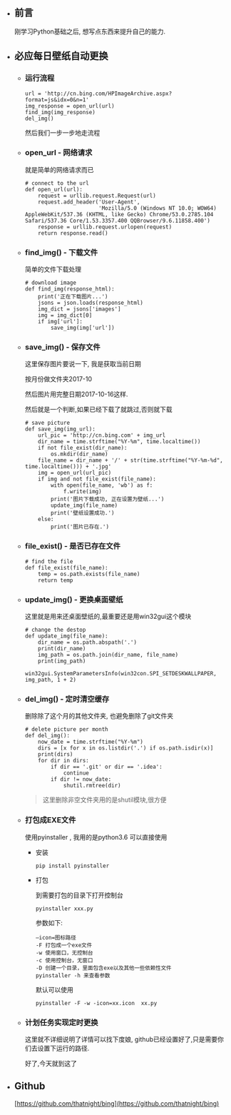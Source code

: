 - ## 前言

    刚学习Python基础之后, 想写点东西来提升自己的能力.

- ## 必应每日壁纸自动更换

    - ### 运行流程
    
        ```
        url = 'http://cn.bing.com/HPImageArchive.aspx?format=js&idx=0&n=1'
        img_response = open_url(url)
        find_img(img_response)
        del_img()
        ```
    
        然后我们一步一步地走流程
        
    - ### open_url - 网络请求
        
        就是简单的网络请求而已
        
        ```
        # connect to the url
        def open_url(url):
            request = urllib.request.Request(url)
            request.add_header('User-Agent',
                               'Mozilla/5.0 (Windows NT 10.0; WOW64) AppleWebKit/537.36 (KHTML, like Gecko) Chrome/53.0.2785.104 Safari/537.36 Core/1.53.3357.400 QQBrowser/9.6.11858.400')
            response = urllib.request.urlopen(request)
            return response.read()
        ```
    
    - ### find_img() - 下载文件
        
        简单的文件下载处理
        ```
        # download image
        def find_img(response_html):
            print('正在下载图片...')
            jsons = json.loads(response_html)
            img_dict = jsons['images']
            img = img_dict[0]
            if img['url']:
                save_img(img['url'])
        ```
    
    - ### save_img() - 保存文件
        
        这里保存图片要说一下, 我是获取当前日期
    
        按月份做文件夹2017-10
        
        然后图片用完整日期2017-10-16这样.
        
        然后就是一个判断,如果已经下载了就跳过,否则就下载
        ```
        # save picture
        def save_img(img_url):
            url_pic = 'http://cn.bing.com' + img_url
            dir_name = time.strftime("%Y-%m", time.localtime())
            if not file_exist(dir_name):
                os.mkdir(dir_name)
            file_name = dir_name + '/' + str(time.strftime("%Y-%m-%d", time.localtime())) + '.jpg'
            img = open_url(url_pic)
            if img and not file_exist(file_name):
                with open(file_name, 'wb') as f:
                    f.write(img)
                print('图片下载成功, 正在设置为壁纸...')
                update_img(file_name)
                print('壁纸设置成功.')
            else:
                print('图片已存在.')
        ```
    
    - ### file_exist() - 是否已存在文件
    
        ```
        # find the file
        def file_exist(file_name):
            temp = os.path.exists(file_name)
            return temp
        ```
        
    - ### update_img() - 更换桌面壁纸
    
        这里就是用来还桌面壁纸的,最重要还是用win32gui这个模块
        
        ```
        # change the destop
        def update_img(file_name):
            dir_name = os.path.abspath('.')
            print(dir_name)
            img_path = os.path.join(dir_name, file_name)
            print(img_path)
            win32gui.SystemParametersInfo(win32con.SPI_SETDESKWALLPAPER, img_path, 1 + 2)
        ```
    
    - ### del_img() - 定时清空缓存
        
        删除除了这个月的其他文件夹, 也避免删除了git文件夹
        
        ```
        # delete picture per month
        def del_img():
            now_date = time.strftime("%Y-%m")
            dirs = [x for x in os.listdir('.') if os.path.isdir(x)]
            print(dirs)
            for dir in dirs:
                if dir == '.git' or dir == '.idea':
                    continue
                if dir != now_date:
                    shutil.rmtree(dir)
        ```
    
        >这里删除非空文件夹用的是shutil模块,很方便

    - ### 打包成EXE文件

        使用pyinstaller , 我用的是python3.6 可以直接使用

        - 安装

            ```
            pip install pyinstaller
            ```

        - 打包

            到需要打包的目录下打开控制台

            ```
            pyinstaller xxx.py
            ```

            参数如下:
            ```
            –icon=图标路径
            -F 打包成一个exe文件
            -w 使用窗口，无控制台
            -c 使用控制台，无窗口
            -D 创建一个目录，里面包含exe以及其他一些依赖性文件
            pyinstaller -h 来查看参数
            ```

            默认可以使用

            ```
            pyinstaller -F -w -icon=xx.icon  xx.py
            ```

    - ### 计划任务实现定时更换
    
        这里就不详细说明了详情可以找下度娘, github已经设置好了,只是需要你们去设置下运行的路径.
        
        好了,今天就到这了

- ## Github
    
    [https://github.com/thatnight/bing](https://github.com/thatnight/bing)
    